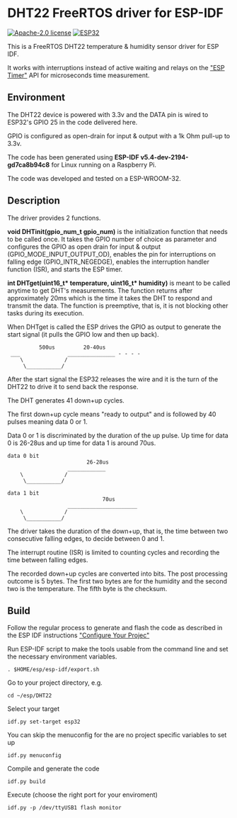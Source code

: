 # DHT22 FreeRTOS driver for ESP-IDF
[![Apache-2.0 license](https://img.shields.io/badge/License-Apache_2.0-green.svg?style=flat-square)](https://www.apache.org/licenses/LICENSE-2.0)
[![ESP32](https://img.shields.io/badge/ESP-32-green.svg?style=flat-square)](https://www.espressif.com/en/products/socs/esp32)

This is a FreeRTOS DHT22 temperature & humidity sensor driver for ESP IDF.

It works with interruptions instead of active waiting and relays on 
the ["ESP Timer"](https://docs.espressif.com/projects/esp-idf/en/stable/esp32/api-reference/system/esp_timer.html) API for microseconds time measurement.

## Environment
The DHT22 device is powered with 3.3v and the DATA pin is wired to ESP32's GPIO 25 in the code delivered here.

GPIO is configured as open-drain for input & output with a 1k Ohm pull-up to 3.3v.

The code has been generated using **ESP-IDF v5.4-dev-2194-gd7ca8b94c8** for Linux running on a Raspberry Pi.

The code was developed and tested on a ESP-WROOM-32.

## Description
The driver provides 2 functions.

**void DHTinit(gpio_num_t gpio_num)**
is the initialization function that needs to be called once. It takes the GPIO number of choice as parameter and configures the GPIO as open drain for input & output (GPIO_MODE_INPUT_OUTPUT_OD), enables the pin for interruptions on falling edge (GPIO_INTR_NEGEDGE), enables the interruption handler function (ISR), and starts the ESP timer.

**int DHTget(uint16_t\* temperature, uint16_t\* humidity)**
is meant to be called anytime to get DHT's measurements. The function returns after approximately 20ms which is the time it takes the DHT to respond and transmit the data. The function is preemptive, that is, it is not blocking other tasks during its execution.

When DHTget is called the ESP drives the GPIO as output to generate the start signal (it pulls the GPIO low and then up back).

```
          500us         20-40us   
 ___               _______________ - - - -
    \             /    
     \___________/                 
```
 
After the start signal the ESP32 releases the wire and it is the turn of the DHT22 to drive it to send back the response. 

The DHT generates 41 down+up cycles.

The first down+up cycle means "ready to output" and is followed by 40 pulses meaning data 0 or 1.

Data 0 or 1 is discriminated by the duration of the up pulse. Up time for data 0 is 26-28us and up time for data 1 is around 70us.

```
data 0 bit
                         26-28us   
                   ____________
    \             /    
     \___________/                 

data 1 bit
                              70us   
                   ______________________ 
    \             /    
     \___________/    
```
The driver takes the duration of the down+up, that is, the time between two consecutive falling edges, to decide between 0 and 1.

The interrupt routine (ISR) is limited to counting cycles and recording the time between falling edges.

The recorded down+up cycles are converted into bits. The post processing outcome is 5 bytes. The first two bytes are for the humidity and the second two is the temperature. The fifth byte is the checksum.



## Build
Follow the regular process to generate and flash the code as described in the ESP IDF instructions ["Configure Your Projec"](https://docs.espressif.com/projects/esp-idf/en/latest/esp32/get-started/linux-macos-setup.html#configure-your-project)

Run ESP-IDF script to make the tools usable from the command line and set the necessary environment variables.
```console
. $HOME/esp/esp-idf/export.sh
```
Go to your project directory, e.g.
```console
cd ~/esp/DHT22
```
Select your target
```console
idf.py set-target esp32
```
You can skip the menuconfig for the are no project specific variables to set up
```console
idf.py menuconfig
```
Compile and generate the code
```console
idf.py build
```
Execute (choose the right port for your enviroment)
```console
idf.py -p /dev/ttyUSB1 flash monitor
```
